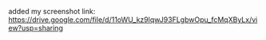 added my screenshot link: https://drive.google.com/file/d/11oWU_kz9lqwJ93FLgbwOpu_fcMqXByLx/view?usp=sharing
